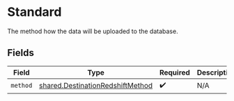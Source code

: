 # Standard

The method how the data will be uploaded to the database.


## Fields

| Field                                                                                | Type                                                                                 | Required                                                                             | Description                                                                          |
| ------------------------------------------------------------------------------------ | ------------------------------------------------------------------------------------ | ------------------------------------------------------------------------------------ | ------------------------------------------------------------------------------------ |
| `method`                                                                             | [shared.DestinationRedshiftMethod](../../models/shared/destinationredshiftmethod.md) | :heavy_check_mark:                                                                   | N/A                                                                                  |